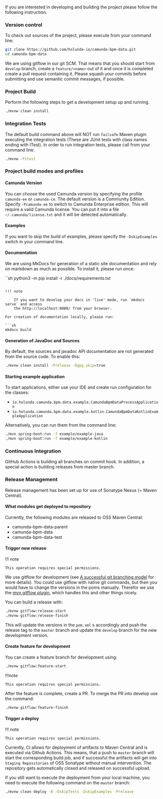 If you are interested in developing and building the project please follow the following instruction.

### Version control

To check out sources of the project, please execute from your command line:

```sh
git clone https://github.com/holunda-io/camunda-bpm-data.git
cd camunda-bpm-data
```

We are using gitflow in our git SCM. That means that you should start from `develop` branch, create a `feature/<name>` out of it and once it
is completed create a pull request containing it. Please squash your commits before submitting and use semantic commit messages, if
possible.

### Project Build

Perform the following steps to get a development setup up and running.

```sh
./mvnw clean install
```

### Integration Tests

The default build command above will NOT run `failsafe` Maven plugin executing the integration tests
(These are JUnit tests with class names ending with ITest). In order to run integration tests, please call from your command line:

```sh
./mvnw -Pitest
```

### Project build modes and profiles

#### Camunda Version

You can choose the used Camunda version by specifying the profile `camunda-ee` or `camunda-ce`. The default version is a Community Edition.
Specify `-Pcamunda-ee` to switch to Camunda Enterprise edition. This will require a valid Camunda license. You can put it into a
file `~/.camunda/license.txt` and it will be detected automatically.

#### Examples

If you want to skip the build of examples, please specify the `-DskipExamples` switch in your command line.

#### Documentation

We are using MkDocs for generation of a static site documentation and rely on markdown as much as possible.
To install it, please run once:

``sh
python3 -m pip install -r ./docs/requirements.txt
```

!!! note

    If you want to develop your docs in 'live' mode, run `mkdocs serve` and access
    the http://localhost:8000/ from your browser.

For creation of documentation locally, please run:

```sh
mkdocs build
```

#### Generation of JavaDoc and Sources

By default, the sources and javadoc API documentation are not generated from the source code. To enable this:

```sh
./mvnw clean install -Prelease -Dgpg.skip=true
```

#### Starting example application

To start applications, either use your IDE and create run configuration for the classes:

* `io.holunda.camunda.bpm.data.example.CamundaBpmDataProcessApplication`
* `io.holunda.camunda.bpm.data.example.kotlin.CamundaBpmDataKotlinExampleApplication`

Alternatively, you can run them from the command line:

```sh
./mvn spring-boot:run -f example/example-java
./mvn spring-boot:run -f example/example-kotlin
```

### Continuous Integration

GitHub Actions is building all branches on commit hook. In addition, a special action is building releases from master branch.

### Release Management

Release management has been set up for use of Sonatype Nexus (= Maven Central).

#### What modules get deployed to repository

Currently, the following modules are released to OSS Maven Central:

* camunda-bpm-data-parent
* camunda-bpm-data
* camunda-bpm-data-test

#### Trigger new release

!!! note

    This operation requires special permissions.

We use gitflow for development (see [A successful git branching model](http://nvie.com/posts/a-successful-git-branching-model/)
for more details). You could use gitflow with native git commands, but then you would have to change the versions in the poms manually.
Therefor we use the
[mvn gitflow plugin](https://github.com/aleksandr-m/gitflow-maven-plugin/), which handles this and other things nicely.

You can build a release with:

```sh
./mvnw gitflow:release-start
./mvnw gitflow:release-finish
```

This will update the versions in the `pom.xml` s accordingly and push the release tag to the `master` branch and update the `develop` branch
for the new development version.

#### Create feature for development

You can create a feature branch for development using:

```sh
./mvnw gitflow:feature-start
```

!!!note

    This operation requires special permissions.

After the feature is complete, create a PR. To merge the PR into develop use the command:

```sh
./mvnw gitflow:feature-finish
```

#### Trigger a deploy

!!! note

    This operation requires special permissions.

Currently, CI allows for deployment of artifacts to Maven Central and is executed via Github Actions. This means, that a push to `master`
branch will start the corresponding build job, and if successful the artifacts will get into `Staging Repositories` of OSS Sonatype without
manual intervention. The repository gets automatically closed and released on successful upload.

If you still want to execute the deployment from your local machine, you need to execute the following command on the `master` branch:

```sh
./mvnw clean deploy -B -DskipTests -DskipExamples -Prelease
```
